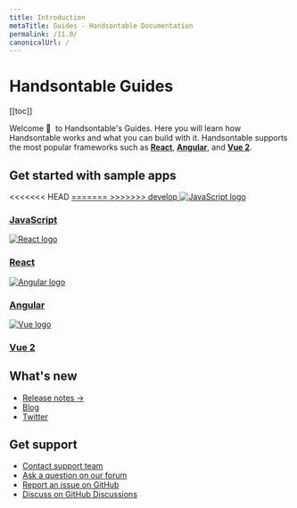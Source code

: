 ```yaml
---
title: Introduction
metaTitle: Guides - Handsontable Documentation
permalink: /11.0/
canonicalUrl: /
---
```


# Handsontable Guides

[[toc]]

Welcome 👋&nbsp; to Handsontable's Guides. Here you will learn how Handsontable works and what you can build with it. Handsontable supports the most popular frameworks such as **[React](@/guides/integrate-with-react/react-simple-example.md)**, **[Angular](@/guides/integrate-with-angular/angular-simple-example.md)**, and **[Vue 2](@/guides/integrate-with-vue/vue-simple-example.md)**.

## Get started with sample apps

<div class="row-items-container">
<<<<<<< HEAD
    <a href="/docs/11.0/demo" class="row-item">
=======
    <a href="/docs/binding-to-data" class="row-item">
>>>>>>> develop
     <img class="integration-framework-logo" src="/docs/11.0/img/pages/introduction/javascript.svg" alt="JavaScript logo" />
     <h3>JavaScript</h3>
    </a>

   <a href="/docs/11.0/react-simple-example" class="row-item">
   <img class="integration-framework-logo" src="/docs/11.0/img/pages/introduction/react.svg" alt="React logo" />
    <h3>React</h3>
   </a>

   <a href="/docs/11.0/angular-simple-example" class="row-item">
    <img class="integration-framework-logo" src="/docs/11.0/img/pages/introduction/angular.svg" alt="Angular logo" />
    <h3>Angular</h3>
   </a>

   <a href="/docs/11.0/vue-simple-example" class="row-item">
    <img class="integration-framework-logo" src="/docs/11.0/img/pages/introduction/vue.svg" alt="Vue logo" />
    <h3>Vue 2</h3>
   </a>
</div>

## What's new

- [Release notes &#8594;](@/guides/upgrade-and-migration/release-notes.md)
- [Blog](https://handsontable.com/blog)
- [Twitter](https://twitter.com/handsontable)

## Get support

- [Contact support team](https://handsontable.com/contact?category=technical_support)
- [Ask a question on our forum](https://forum.handsontable.com)
- [Report an issue on GitHub](https://github.com/handsontable/handsontable/issues)
- [Discuss on GitHub Discussions](https://github.com/handsontable/handsontable/discussions)
